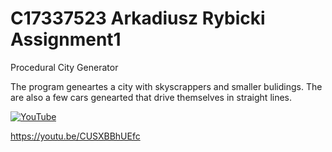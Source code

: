 # C17337523 Arkadiusz Rybicki Assignment1

Procedural City Generator 

The program geneartes a city with skyscrappers and smaller bulidings. The are also a few cars genearted that drive themselves in straight lines.


[![YouTube](http://img.https://youtu.be/CUSXBBhUEfc/0.jpg)](https://www.youtube.com/watch?v=CUSXBBhUEfc&ab_channel=ArkadiuszRybicki)


https://youtu.be/CUSXBBhUEfc
